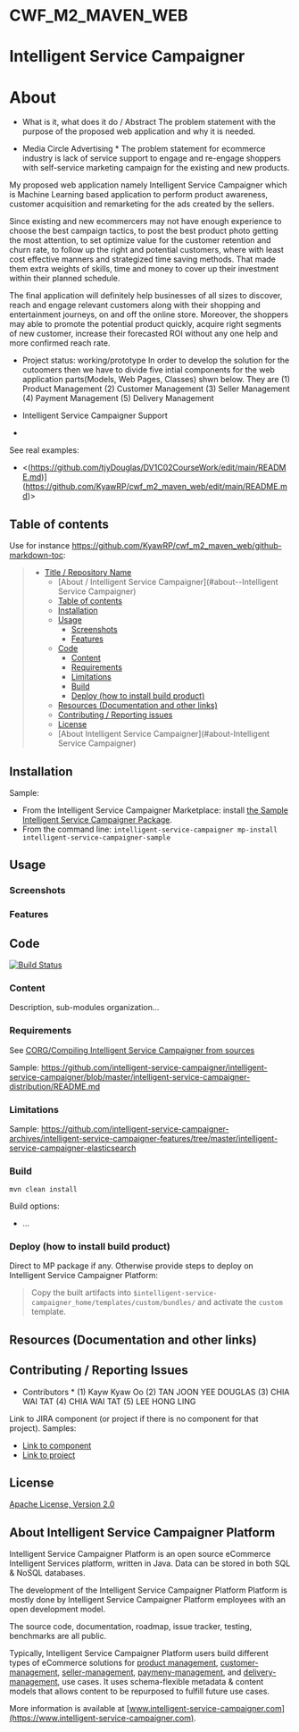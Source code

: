 # CWF_M2_MAVEN_WEB
# 
# Intelligent Service Campaigner
# About

* What is it, what does it do / Abstract
The problem statement with the purpose of the proposed web application and why it is needed.

* Media Circle Advertising *
The problem statement for ecommerce industry is lack of service support to engage and re-engage shoppers with self-service marketing campaign for the existing and new products.
 
My proposed web application namely Intelligent Service Campaigner which is Machine Learning based application to perform product awareness, customer acquisition and remarketing for the ads created by the sellers.

Since existing and new ecommercers may not have enough experience to choose the best campaign tactics, to post the best product photo getting  the most attention, to set optimize value for the customer retention and churn rate, to follow up the right and potential customers, where with least cost effective manners and strategized time saving methods. That made them extra weights of skills, time and money to cover up their investment within their planned schedule.

The final application will definitely help businesses of all sizes to discover, reach and engage relevant customers along with their shopping and entertainment journeys, on and off the online store. Moreover, the shoppers may able to promote the potential product quickly, acquire right segments of new customer, increase their forecasted ROI without any one help and more confirmed reach rate.

* Project status: working/prototype
In order to develop the solution for the cutoomers then we have to divide five intial components for the web application parts(Models, Web Pages, Classes) shwn below.
They are 
(1) Product Management
(2) Customer Management
(3) Seller Management
(4) Payment Management
(5) Delivery Management

* Intelligent Service Campaigner Support
* 
See real examples:

* <(https://github.com/tjyDouglas/DV1C02CourseWork/edit/main/README.md)](https://github.com/KyawRP/cwf_m2_maven_web/edit/main/README.md)>


## Table of contents

Use for instance <https://github.com/KyawRP/cwf_m2_maven_web/github-markdown-toc>:

> * [Title / Repository Name](#title--repository-name)
>   * [About / Intelligent Service Campaigner](#about--Intelligent Service Campaigner)
>   * [Table of contents](#table-of-contents)
>   * [Installation](#installation)
>   * [Usage](#usage)
>     * [Screenshots](#screenshots)
>     * [Features](#features)
>   * [Code](#code)
>     * [Content](#content)
>     * [Requirements](#requirements)
>     * [Limitations](#limitations)
>     * [Build](#build)
>     * [Deploy (how to install build product)](#deploy-how-to-install-build-product)
>   * [Resources (Documentation and other links)](#resources-documentation-and-other-links)
>   * [Contributing / Reporting issues](#contributing--reporting-issues)
>   * [License](#license)
>   * [About Intelligent Service Campaigner](#about-Intelligent Service Campaigner)

## Installation

Sample:

* From the Intelligent Service Campaigner Marketplace: install [the Sample Intelligent Service Campaigner Package](https://connect.intelligent-service-campaigner.com/isc/site/marketplace/package/intelligent-service-campaigner-sample).
* From the command line: `intelligent-service-campaigner mp-install intelligent-service-campaigner-sample`

## Usage

### Screenshots

### Features

## Code

[![Build Status](https://intelligent-service-campaigner.com/jenkins/buildStatus/icon?job=/intelligent-service-campaigner/addons_intelligent-service-campaigner-sample-project-master)](https://intelligent-service-campaigner.com/jenkins/job/intelligent-service-campaigner/job/addons_intelligent-service-campaigner-sample-project-master/)

### Content

Description, sub-modules organization...

### Requirements

See [CORG/Compiling Intelligent Service Campaigner from sources](http://doc.intelligent-service-campaigner.com/x/xION)

Sample: <https://github.com/intelligent-service-campaigner/intelligent-service-campaigner/blob/master/intelligent-service-campaigner-distribution/README.md>

### Limitations

Sample: <https://github.com/intelligent-service-campaigner-archives/intelligent-service-campaigner-features/tree/master/intelligent-service-campaigner-elasticsearch>

### Build

    mvn clean install

Build options:

* ...

### Deploy (how to install build product)

Direct to MP package if any. Otherwise provide steps to deploy on Intelligent Service Campaigner Platform:

 > Copy the built artifacts into `$intelligent-service-campaigner_home/templates/custom/bundles/` and activate the `custom` template.

## Resources (Documentation and other links)

## Contributing / Reporting Issues
* Contributors *
(1) Kayw Kyaw Oo
(2) TAN JOON YEE DOUGLAS
(3) CHIA WAI TAT
(4) CHIA WAI TAT
(5) LEE HONG LING

Link to JIRA component (or project if there is no component for that project). Samples:

* [Link to component](https://jira.intelligent-service-campaigner.com/issues/?jql=project%20%3D%20NXP%20AND%20component%20%3D%20Elasticsearch%20AND%20Status%20!%3D%20%22Resolved%22%20ORDER%20BY%20updated%20DESC%2C%20priority%20DESC%2C%20created%20ASC)
* [Link to project](https://jira.intelligent-service-campaigner.com/secure/CreateIssue!default.jspa?project=intelligent-service-campaigner)

## License

[Apache License, Version 2.0](http://www.apache.org/licenses/LICENSE-2.0.html)

## About Intelligent Service Campaigner Platform

Intelligent Service Campaigner Platform is an open source eCommerce Intelligent Services platform, written in Java. Data can be stored in both SQL & NoSQL databases.

The development of the Intelligent Service Campaigner Platform Platform is mostly done by Intelligent Service Campaigner Platform employees with an open development model.

The source code, documentation, roadmap, issue tracker, testing, benchmarks are all public.

Typically, Intelligent Service Campaigner Platform users build different types of eCommerce solutions for [product management](https://www.intelligent-service-campaigner.com/solutions/product-management/), [customer-management](https://www.intelligent-service-campaigner.com/solutions/customer-management/), [seller-management](https://www.intelligent-service-campaigner.com/solutions/seller-management/),  [paymeny-management](https://www.intelligent-service-campaigner.com/solutions/payment-management/), and  [delivery-management](https://www.intelligent-service-campaigner.com/solutions/delivery-management/), use cases. It uses schema-flexible metadata & content models that allows content to be repurposed to fulfill future use cases.

More information is available at [www.intelligent-service-campaigner.com](https://www.intelligent-service-campaigner.com).

